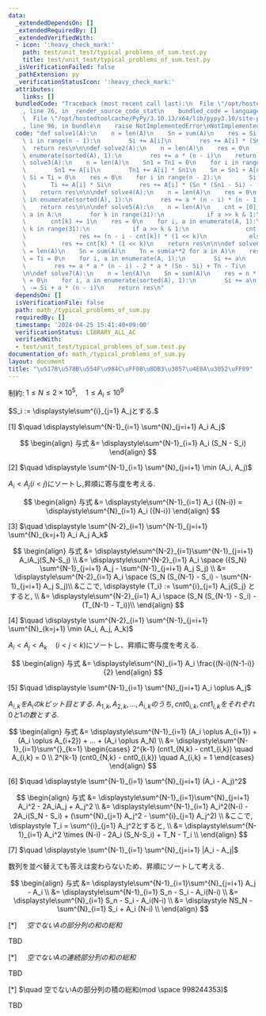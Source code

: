 ```yaml
---
data:
  _extendedDependsOn: []
  _extendedRequiredBy: []
  _extendedVerifiedWith:
  - icon: ':heavy_check_mark:'
    path: test/unit_test/typical_problems_of_sum.test.py
    title: test/unit_test/typical_problems_of_sum.test.py
  _isVerificationFailed: false
  _pathExtension: py
  _verificationStatusIcon: ':heavy_check_mark:'
  attributes:
    links: []
  bundledCode: "Traceback (most recent call last):\n  File \"/opt/hostedtoolcache/PyPy/3.10.13/x64/lib/pypy3.10/site-packages/onlinejudge_verify/documentation/build.py\"\
    , line 76, in _render_source_code_stat\n    bundled_code = language.bundle(\n\
    \  File \"/opt/hostedtoolcache/PyPy/3.10.13/x64/lib/pypy3.10/site-packages/onlinejudge_verify/languages/python.py\"\
    , line 96, in bundle\n    raise NotImplementedError\nNotImplementedError\n"
  code: "def solve1(A):\n    n = len(A)\n    Sn = sum(A)\n    res = Si = 0\n    for\
    \ i in range(n - 1):\n        Si += A[i]\n        res += A[i] * (Sn - Si)\n  \
    \  return res\n\n\ndef solve2(A):\n    n = len(A)\n    res = 0\n    for i, a in\
    \ enumerate(sorted(A), 1):\n        res += a * (n - i)\n    return res\n\n\ndef\
    \ solve3(A):\n    n = len(A)\n    Sn1 = Tn1 = 0\n    for i in range(n - 1):\n\
    \        Sn1 += A[i]\n        Tn1 += A[i] * Sn1\n    Sn = Sn1 + A[n - 1]\n   \
    \ Si = Ti = 0\n    res = 0\n    for i in range(n - 2):\n        Si += A[i]\n \
    \       Ti += A[i] * Si\n        res += A[i] * (Sn * (Sn1 - Si) - (Tn1 - Ti))\n\
    \    return res\n\n\ndef solve4(A):\n    n = len(A)\n    res = 0\n    for i, a\
    \ in enumerate(sorted(A), 1):\n        res += a * (n - i) * (n - 1 - i) // 2\n\
    \    return res\n\n\ndef solve5(A):\n    n = len(A)\n    cnt = [0] * 31\n    for\
    \ a in A:\n        for k in range(31):\n            if a >> k & 1:\n         \
    \       cnt[k] += 1\n    res = 0\n    for i, a in enumerate(A, 1):\n        for\
    \ k in range(31):\n            if a >> k & 1:\n                cnt[k] -= 1\n \
    \               res += (n - i - cnt[k]) * (1 << k)\n            else:\n      \
    \          res += cnt[k] * (1 << k)\n    return res\n\n\ndef solve6(A):\n    n\
    \ = len(A)\n    Sn = sum(A)\n    Tn = sum(a**2 for a in A)\n    res = 0\n    Si\
    \ = Ti = 0\n    for i, a in enumerate(A, 1):\n        Si += a\n        Ti += a**2\n\
    \        res += a * a * (n - i) - 2 * a * (Sn - Si) + Tn - Ti\n    return res\n\
    \n\ndef solve7(A):\n    n = len(A)\n    Sn = sum(A)\n    res = n * Sn\n    Si\
    \ = 0\n    for i, a in enumerate(sorted(A), 1):\n        Si += a\n        res\
    \ -= Si + a * (n - i)\n    return res\n"
  dependsOn: []
  isVerificationFile: false
  path: math_/typical_problems_of_sum.py
  requiredBy: []
  timestamp: '2024-04-25 15:41:40+09:00'
  verificationStatus: LIBRARY_ALL_AC
  verifiedWith:
  - test/unit_test/typical_problems_of_sum.test.py
documentation_of: math_/typical_problems_of_sum.py
layout: document
title: "\u5178\u578B\u554F\u984C\uFF08\u8DB3\u3057\u4E0A\u3052\uFF09"
---
```


制約: $1 \le N \le 2 \times 10^5, \quad 1 \le A_i \le 10^9$

$S_i := \displaystyle\sum^{i}_{j=1} A_jとする.$

[1] $\quad \displaystyle\sum^{N-1}_{i=1} \sum^{N}_{j=i+1} A_i A_j$

$$
\begin{align}
与式 &= \displaystyle\sum^{N-1}_{i=1} A_i (S_N - S_i)
\end{align}
$$

[2] $\quad \displaystyle \sum^{N-1}_{i=1} \sum^{N}_{j=i+1} \min (A_i, A_j)$

$A_i < A_j (i<j)$にソートし,昇順に寄与度を考える.

$$
\begin{align}
与式 &= \displaystyle\sum^{N-1}_{i=1} A_i ({N-i})
= \displaystyle\sum^{N}_{i=1} A_i ({N-i})
\end{align}
$$

[3] $\quad \displaystyle \sum^{N-2}_{i=1} \sum^{N-1}_{j=i+1} \sum^{N}_{k=j+1} A_i A_j A_k$

$$
\begin{align}
与式 &= \displaystyle\sum^{N-2}_{i=1}\sum^{N-1}_{j=i+1} A_iA_j(S_N-S_j) \\
&= \displaystyle\sum^{N-2}_{i=1} A_i \space ({S_N} \sum^{N-1}_{j=i+1} A_j - \sum^{N-1}_{j=i+1} A_j S_j) \\
&= \displaystyle\sum^{N-2}_{i=1} A_i \space (S_N (S_{N-1} - S_i)  - \sum^{N-1}_{j=i+1} A_j S_j)\\
&ここで, \displaystyle {T_i} := \sum^{i}_{j=1} A_j{S_j} とすると, \\
&= \displaystyle\sum^{N-2}_{i=1} A_i \space (S_N (S_{N-1} - S_i)  - (T_{N-1} - T_i))\\
\end{align}
$$

[4] $\quad \displaystyle \sum^{N-2}_{i=1} \sum^{N-1}_{j=i+1} \sum^{N}_{k=j+1} \min (A_i, A_j, A_k)$

$A_i < A_j < A_k \quad (i<j<k)$にソートし、昇順に寄与度を考える.

$$
\begin{align}
与式 &= \displaystyle\sum^{N}_{i=1} A_i \frac{(N-i)(N-1-i)}{2}
\end{align}
$$

[5] $\quad \displaystyle \sum^{N-1}_{i=1} \sum^{N}_{j=i+1} A_i \oplus A_j$

$A_{i,k}をA_iのkビット目とする.$
$A_{1,k},A_{2,k},...,A_{i,k}のうち, cnt0_{i,k}, cnt1_{i,k}をそれぞれ0と1の数とする.$

$$
\begin{align}
与式 &= \displaystyle\sum^{N-1}_{i=1} (A_i \oplus A_{i+1}) + (A_i \oplus A_{i+2}) + ... + (A_i \oplus A_N) \\
&= \displaystyle\sum^{N-1}_{i=1}\sum^{}_{k=1}
\begin{cases}
2^{k-1} (cnt1_{N,k} - cnt1_{i,k}) \quad A_{i,k} = 0 \\
2^{k-1} (cnt0_{N,k} - cnt0_{i,k}) \quad A_{i,k} = 1 
\end{cases}
\end{align}
$$



[6] $\quad \displaystyle \sum^{N-1}_{i=1} \sum^{N}_{j=i+1} (A_i - A_j)^2$


$$
\begin{align}
与式 &= \displaystyle\sum^{N-1}_{i=1}\sum^{N}_{j=i+1} A_i^2 - 2A_iA_j + A_j^2 \\
&= \displaystyle\sum^{N-1}_{i=1} A_i^2(N-i) -  2A_i(S_N - S_i) + (\sum^{N}_{j=1} A_j^2 - \sum^{i}_{j=1} A_j^2) \\
&ここで, \displaystyle T_i = \sum^{i}_{j=1} A_j^2とすると, \\
&= \displaystyle\sum^{N-1}_{i=1} A_i^2 \times (N-i) -  2A_i (S_N-S_i) + T_N - T_i \\
\end{align}
$$

[7] $\quad \displaystyle \sum^{N-1}_{i=1} \sum^{N}_{j=i+1} |A_i - A_j|$

数列を並べ替えても答えは変わらないため、昇順にソートして考える.

$$
\begin{align}
与式 &= \displaystyle\sum^{N-1}_{i=1}\sum^{N}_{j=i+1} A_j - A_i \\
&= \displaystyle\sum^{N-1}_{i=1} S_n - S_i - A_i(N-i)  \\
&= \displaystyle\sum^{N}_{i=1} S_n - S_i - A_i(N-i)  \\
&= \displaystyle NS_N - \sum^{N}_{i=1} S_i + A_i (N-i)  \\
\end{align}
$$

[*] $\quad 空でないAの部分列の和の総和$

TBD

[*] $\quad 空でないAの連続部分列の和の総和$

TBD

[*] $\quad 空でないAの部分列の積の総和(mod \space 998244353)$

TBD